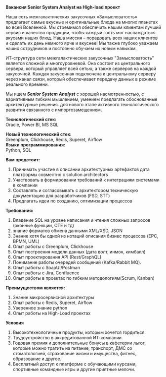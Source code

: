 **Вакансия Senior System Analyst на High-load проект**

Наша сеть межгалактических закусочных «Замысловатость» предлагает самые вкусные и оригинальные блюда на многих планетах во всей Вселенной. Мы стремимся обеспечить нашим клиентам лучший сервис и качество продукции, чтобы каждый гость мог наслаждаться вкусами наших блюд. Наша миссия – порадовать всех наших клиентов и сделать их день немного ярче и вкуснее! Мы также глубоко уважаем наших сотрудников и постоянно обучаем их новым навыкам.

ИТ-структура сети межгалактических закусочных "Замысловатость" является сложной и многоуровневой. Она состоит из центрального сервера, который управляет всей сетью, а также серверов на каждой закусочной. Каждая закусочная подключена к центральному серверу через канал связи, который обеспечивает передачу данных в режиме реального времени.

Мы ищем ***Senior System Analyst***  с хорошей насмотренностью, с вариативным гибким мышлением, умением предлагать обоснованные архитектурные решения. 
для нового этапе активного технологического развития связанного с импортозамещением. 

**Технологический стек:**
<br/>
Oracle, Power BI, MS SQL

**Новый технологический стек:**
<br/>
Greenplum, Clickhouse, Redis, Superet, Airflow
<br/>
**Языки программирования:**
<br/>
Python, SQL

**Вам предстоит:**
1. Принимать участие в описании архитектурных артефактов дата платформы совместно с solution architectors 
2. Участвовать в формировании требований к интеграциям системами в компании 
3. Составлять и согласовывать с архитектором техническую документацию для разработчиков (FSD, STT) 
4. Предлагать идеи по созданию, оптимизации процессов

**Требования:**

1. Владение SQL на уровне написания и чтения сложных запросов (оконные функции, CTE и тд)
2. знание форматов обмена данными XML/XSD, JSON
3. Знание хотя бы одной из нотаций описания бизнес процессов (EPC, BPMN, UML)
4. Опыт работы с Greenplum, Clickhouse
5. Опыт построения модели данных (дата волт, инмон, кимбалл) 
6. Опыт проектирования API (Rest/GraphQL) 
7. Понимание работы очередей сообщений (Kafka/Rabbit MQ).
8. Опыт работы с SoapUI/Postman
9. Опыт работы с Jira, Confluence
10. Опыт работы в проектах по гибким методологиям(Scrum, Kanban)

**Преимуществом является:**

1. Знание микросервисной архитектуры 
2. Опыт работы с Redis, Superet, Airflow
3. Уверенное знание python 
4. Опыт работы на High-Load проектах

**Условия**

1. Высокотехнологичные продукты, которым хочется гордиться.
2. Трудоустройство в аккредитованной ИТ-компании.
3. Годовая премия и дополнительные бонусы в кафетерии льгот, которые можно тратить на питание, транспорт, ДМС со стоматологией, страхование жизни и имущества, фитнес, образование и другое.
4. Бесплатный доступ к платформе с обучающими курсами, спортивные командные игры и другие приятные мелочи.